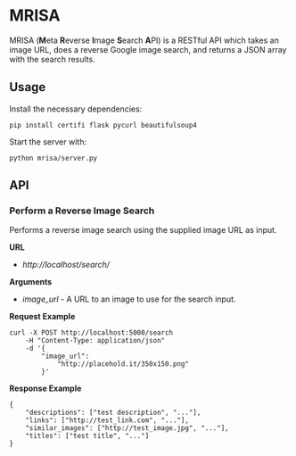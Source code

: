 MRISA
=======
MRISA (**M**eta **R**everse **I**mage **S**earch **A**PI) is a RESTful API which takes an image URL, does a reverse Google image search, and returns a JSON array with the search results.

## Usage
Install the necessary dependencies:
```
pip install certifi flask pycurl beautifulsoup4
```

Start the server with:
```
python mrisa/server.py
```

## API
### Perform a Reverse Image Search
Performs a reverse image search using the supplied image URL as input.

**URL**
- *http://localhost/search/*

**Arguments**
- *image_url* - A URL to an image to use for the search input.

**Request Example**
```shell
curl -X POST http://localhost:5000/search
    -H "Content-Type: application/json"
    -d '{
        "image_url":
            "http://placehold.it/350x150.png"
        }'
```

**Response Example**
```shell
{
    "descriptions": ["test description", "..."],
    "links": ["http://test_link.com", "..."],
    "similar_images": ["http://test_image.jpg", "..."],
    "titles": ["test title", "..."]
}
```
